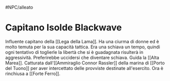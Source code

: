 #NPC/alleato 
# Capitano Isolde Blackwave
Influente capitano della [[Lega della Lama]]. Ha una ciurma di donne ed è molto temuta per la sua capacità tattica.
Era una schiava un tempo, quindi ogni tentativo di toglierle la libertà che si è guadagnata risulterà in aggressività. Preferirebbe uccidersi che diventare schiava.
Guida la [[Alta Marea]].
Catturata dall'[[Ammiraglio Connor Rassler]] della marina di [[Porto del Tuono]] per aver intercettato delle provviste destinate all'esercito.
Ora è rinchiusa a [[Forte Ferro]]. 